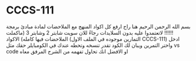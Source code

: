 # CCCS-111
بسم الله الرحمن الرحيم هنا راح ارفع كل اكواد المنهج مع الملاحضات لمادة مبادئ برمجة !!!!!! لاتعتمدوا عليه بدون السلايدات رجاءً
للان سويت شابتر 2 وشابتر 3 (ماكملت الملاحضات فيها كامله)
الاكواد (التمارين موجوده في الملف الاول CCCS-111) ادخل واختر التمرين ويبان لك الكود تقدر تنسخه وتحطه عندك في الكومبايلر حقك مثل vs code او الافضل انك تحاول تفهمه من الشرح المرفق معاه 

